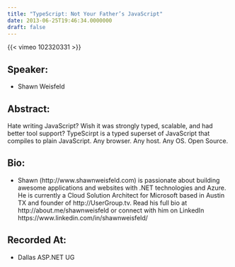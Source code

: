 ```yaml
---
title: "TypeScript: Not Your Father’s JavaScript"
date: 2013-06-25T19:46:34.0000000
draft: false
---
```


{{< vimeo 102320331 >}}

## Speaker:

 - Shawn Weisfeld

## Abstract:

<p>Hate writing JavaScript? Wish it was strongly typed, scalable, and had better tool support? TypeScirpt is a typed superset of JavaScript that compiles to plain JavaScript. Any browser. Any host. Any OS. Open Source.</p>

## Bio:

 - <p>Shawn (http://www.shawnweisfeld.com) is passionate about building awesome applications and websites with .NET technologies and Azure. He is currently a Cloud Solution Architect for Microsoft based in Austin TX and founder of http://UserGroup.tv. Read his full bio at http://about.me/shawnweisfeld or connect with him on LinkedIn https://www.linkedin.com/in/shawnweisfeld/</p>

## Recorded At:

 - Dallas ASP.NET UG

